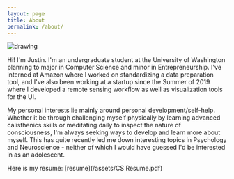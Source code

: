 ```yaml
---
layout: page
title: About
permalink: /about/
---
```


<link rel="stylesheet" href="/css/styles.css">
<img class="justin_face" src="/{{ site.baseurl }}/assets/christopher_justin_ong.jpg" alt="drawing"/>

Hi! I'm Justin. I'm an undergraduate student at the University of Washington planning to major in Computer Science and minor in Entrepreneurship. I've interned at Amazon where I worked on standardizing a data preparation tool, and I've also been working at a startup since the Summer of 2019 where I developed a remote sensing workflow as well as visualization tools for the UI.

My personal interests lie mainly around personal development/self-help. Whether it be through challenging myself physically by learning advanced calisthenics skills or meditating daily to inspect the nature of consciousness, I'm always seeking ways to develop and learn more about myself. This has quite recently led me down interesting topics in Psychology and Neuroscience - neither of which I would have guessed I'd be interested in as an adolescent.

Here is my resume: [resume](/assets/CS Resume.pdf)
